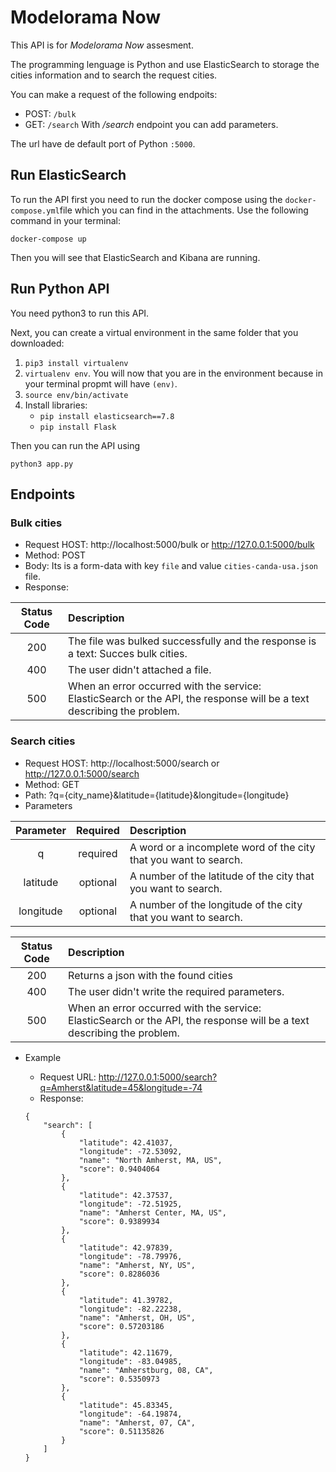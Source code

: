 # Modelorama Now
This API is for *Modelorama Now* assesment.

The programming lenguage is Python and use ElasticSearch to storage the cities information and to search the request cities.

You can make a request of the following endpoits:
* POST: `/bulk`
* GET: `/search`
With */search* endpoint you can add parameters.

The url have de default port of Python  `:5000`.

## Run ElasticSearch

To run the API first you need to run the docker compose using the `docker-compose.yml`file which you can find in the attachments. Use the following command in your terminal:

`docker-compose up`

Then you will see that ElasticSearch and Kibana are running.

## Run Python API

You need python3 to run this API.

Next, you can create a virtual environment in the same folder that you downloaded:

   1. `pip3 install virtualenv`
   2. `virtualenv env`. You will now that you are in the environment because in your terminal propmt will have `(env)`.
   3. `source env/bin/activate`
   4. Install libraries:
      * `pip install elasticsearch==7.8`
      * `pip install Flask`
      

Then you can run the API using

`python3 app.py`

## Endpoints

### Bulk cities

* Request HOST: http://localhost:5000/bulk or http://127.0.0.1:5000/bulk
* Method: POST
* Body: Its is a form-data with key `file` and value `cities-canda-usa.json` file.
 * Response:

| Status Code | Description |
|    :---:    |    :----   |
| 200         |The file was bulked successfully and the response is a text: Succes bulk cities.  |
| 400         |The user didn't attached a file.                                                  |
| 500         |When an error occurred with the service: ElasticSearch or the API, the response will be a text describing the problem.|

### Search cities

* Request HOST: http://localhost:5000/search or http://127.0.0.1:5000/search
* Method: GET
* Path: ?q={city_name}&latitude={latitude}&longitude={longitude}
* Parameters

| Parameter  | Required    | Description |
|    :---:   |    :---:    |    :----   |
| q          | required    |A word or a incomplete word of the city that you want to search. |
| latitude   | optional    |A number of the latitude of the city that you want to search.    |
| longitude   | optional   |A number of the longitude of the city that you want to search.   |

| Status Code | Description |
|    :---:    |    :----   |
| 200         |Returns a json with the found cities            |
| 400         |The user didn't write the required parameters.  |
| 500         |When an error occurred with the service: ElasticSearch or the API, the response will be a text describing the problem.|

* Example

    * Request URL: http://127.0.0.1:5000/search?q=Amherst&latitude=45&longitude=-74
    * Response:

    ```
    {
        "search": [
            {
                "latitude": 42.41037,
                "longitude": -72.53092,
                "name": "North Amherst, MA, US",
                "score": 0.9404064
            },
            {
                "latitude": 42.37537,
                "longitude": -72.51925,
                "name": "Amherst Center, MA, US",
                "score": 0.9389934
            },
            {
                "latitude": 42.97839,
                "longitude": -78.79976,
                "name": "Amherst, NY, US",
                "score": 0.8286036
            },
            {
                "latitude": 41.39782,
                "longitude": -82.22238,
                "name": "Amherst, OH, US",
                "score": 0.57203186
            },
            {
                "latitude": 42.11679,
                "longitude": -83.04985,
                "name": "Amherstburg, 08, CA",
                "score": 0.5350973
            },
            {
                "latitude": 45.83345,
                "longitude": -64.19874,
                "name": "Amherst, 07, CA",
                "score": 0.51135826
            }
        ]
    }
    ```
